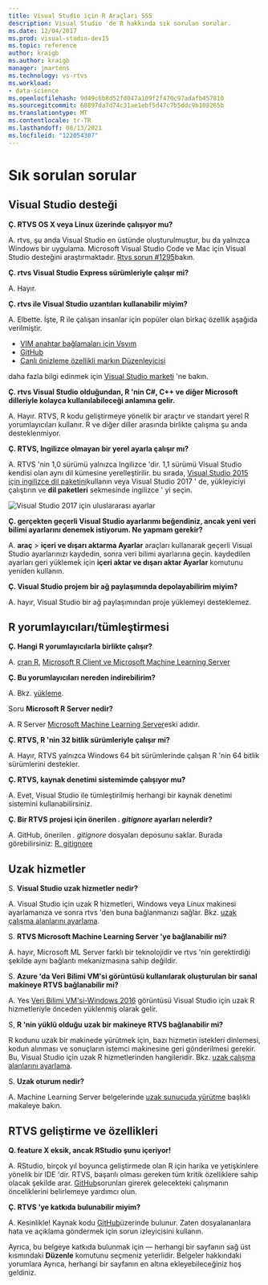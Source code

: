 ```yaml
---
title: Visual Studio için R Araçları SSS
description: Visual Studio 'de R hakkında sık sorulan sorular.
ms.date: 12/04/2017
ms.prod: visual-studio-dev15
ms.topic: reference
author: kraigb
ms.author: kraigb
manager: jmartens
ms.technology: vs-rtvs
ms.workload:
- data-science
ms.openlocfilehash: 9d49c6b8d52fd047a109f2f470c97adafb457810
ms.sourcegitcommit: 68897da7d74c31ae1ebf5d47c7b5ddc9b108265b
ms.translationtype: MT
ms.contentlocale: tr-TR
ms.lasthandoff: 08/13/2021
ms.locfileid: "122054307"
---
```

# <a name="frequently-asked-questions"></a>Sık sorulan sorular

## <a name="visual-studio-support"></a>Visual Studio desteği

**Ç. RTVS OS X veya Linux üzerinde çalışıyor mu?**

A. rtvs, şu anda Visual Studio en üstünde oluşturulmuştur, bu da yalnızca Windows bir uygulama. Microsoft Visual Studio Code ve Mac için Visual Studio desteğini araştırmaktadır. [Rtvs sorun #1295](https://github.com/Microsoft/RTVS/issues/1295)bakın.

**Ç. rtvs Visual Studio Express sürümleriyle çalışır mi?**

A. Hayır.

**Ç. rtvs ile Visual Studio uzantıları kullanabilir miyim?**

A. Elbette. İşte, R ile çalışan insanlar için popüler olan birkaç özellik aşağıda verilmiştir.

- [VIM anahtar bağlamaları için Vsvım](https://marketplace.visualstudio.com/items?itemName=JaredParMSFT.VsVim)
- [GitHub](https://marketplace.visualstudio.com/items?itemName=GitHub.GitHubExtensionforVisualStudio)
- [Canlı önizleme özellikli markın Düzenleyicisi](https://marketplace.visualstudio.com/items?itemName=MadsKristensen.MarkdownEditor)

daha fazla bilgi edinmek için [Visual Studio marketi](https://marketplace.visualstudio.com/) 'ne bakın.

**Ç. rtvs Visual Studio olduğundan, R 'nin C#, C++ ve diğer Microsoft dilleriyle kolayca kullanılabileceği anlamına gelir.**

A. Hayır. RTVS, R kodu geliştirmeye yönelik bir araçtır ve standart yerel R yorumlayıcıları kullanır. R ve diğer diller arasında birlikte çalışma şu anda desteklenmiyor.

**Ç. RTVS, Ingilizce olmayan bir yerel ayarla çalışır mı?**

A. RTVS 'nin 1,0 sürümü yalnızca Ingilizce 'dir. 1,1 sürümü Visual Studio kendisi olan aynı dil kümesine yerelleştirilir. bu sırada, [Visual Studio 2015 için ingilizce dil paketini](https://www.microsoft.com/download/details.aspx?id=48157)kullanın veya Visual Studio 2017 ' de, yükleyiciyi çalıştırın ve **dil paketleri** sekmesinde ingilizce ' yi seçin.

![Visual Studio 2017 için uluslararası ayarlar](media/FAQ-international-settings.png)

**Ç. gerçekten geçerli Visual Studio ayarlarımı beğendiniz, ancak yeni veri bilimi ayarlarını denemek istiyorum. Ne yapmam gerekir?**

A. **araç**  >  **içeri ve dışarı aktarma Ayarlar** araçları kullanarak geçerli Visual Studio ayarlarınızı kaydedin, sonra veri bilimi ayarlarına geçin. kaydedilen ayarları geri yüklemek için **içeri aktar ve dışarı aktar Ayarlar** komutunu yeniden kullanın.

**Ç. Visual Studio projem bir ağ paylaşımında depolayabilirim miyim?**

A. hayır, Visual Studio bir ağ paylaşımından proje yüklemeyi desteklemez.

## <a name="r-interpretersintegration"></a>R yorumlayıcıları/tümleştirmesi

**Ç. Hangi R yorumlayıcılarla birlikte çalışır?**

A. [cran R](https://cran.r-project.org/), [Microsoft R Client ve Microsoft Machine Learning Server](/machine-learning-server/)

**Ç. Bu yorumlayıcıları nereden indirebilirim?**

A. Bkz. [yükleme](installing-r-tools-for-visual-studio.md).

Soru **Microsoft R Server nedir?**

A. R Server [Microsoft Machine Learning Server](/machine-learning-server/what-is-machine-learning-server)eski adıdır.

**Ç. RTVS, R 'nin 32 bitlik sürümleriyle çalışır mi?**

A. Hayır, RTVS yalnızca Windows 64 bit sürümlerinde çalışan R 'nin 64 bitlik sürümlerini destekler.

**Ç. RTVS, kaynak denetimi sistemimde çalışıyor mu?**

A. Evet, Visual Studio ile tümleştirilmiş herhangi bir kaynak denetimi sistemini kullanabilirsiniz.

**Ç. Bir RTVS projesi için önerilen *. gitignore* ayarları nelerdir?**

A. GitHub, önerilen *. gitignore* dosyaları deposunu saklar. Burada görebilirsiniz: [R. gitignore](https://github.com/github/gitignore/blob/master/R.gitignore)

## <a name="remote-services"></a>Uzak hizmetler

S. **Visual Studio uzak hizmetler nedir?**

A. Visual Studio için uzak R hizmetleri, Windows veya Linux makinesi ayarlamanıza ve sonra rtvs 'den buna bağlanmanızı sağlar. Bkz. [uzak çalışma alanlarını ayarlama](setting-up-remote-r-workspaces.md).

S. **RTVS Microsoft Machine Learning Server 'ye bağlanabilir mi?**

A. hayır, Microsoft ML Server farklı bir teknolojidir ve rtvs 'nin gerektirdiği şekilde aynı bağlantı mekanizmasına sahip değildir.

S. **Azure 'da Veri Bilimi VM'si görüntüsü kullanılarak oluşturulan bir sanal makineye RTVS bağlanabilir mi?**

A. Yes [Veri Bilimi VM'si-Windows 2016](https://azure.microsoft.com/services/virtual-machines/data-science-virtual-machines/) görüntüsü Visual Studio için uzak R hizmetleriyle önceden yüklenmiş olarak gelir.

S, **R 'nin yüklü olduğu uzak bir makineye RTVS bağlanabilir mi?**

R kodunu uzak bir makinede yürütmek için, bazı hizmetin istekleri dinlemesi, kodun alınması ve sonuçların istemci makinesine geri gönderilmesi gerekir. Bu, Visual Studio için uzak R hizmetlerinden hangileridir. Bkz. [uzak çalışma alanlarını ayarlama](setting-up-remote-r-workspaces.md).

S. **Uzak oturum nedir?**

A. Machine Learning Server belgelerinde [uzak sunucuda yürütme](/machine-learning-server/r/how-to-execute-code-remotely) başlıklı makaleye bakın.

## <a name="rtvs-development-and-features"></a>RTVS geliştirme ve özellikleri

**Q. feature X eksik, ancak RStudio şunu içeriyor!**

A. RStudio, birçok yıl boyunca geliştirmede olan R için harika ve yetişkinlere yönelik bir IDE 'dir. RTVS, başarılı olması gereken tüm kritik özelliklere sahip olacak şekilde arar. [GitHub](https://github.com/Microsoft/RTVS/issues/)sorunları girerek gelecekteki çalışmanın önceliklerini belirlemeye yardımcı olun.

**Ç. RTVS 'ye katkıda bulunabilir miyim?**

A. Kesinlikle! Kaynak kodu [GitHub](https://github.com/microsoft/RTVS)üzerinde bulunur. Zaten dosyalananlara hata ve açıklama göndermek için sorun izleyicisini kullanın.

Ayrıca, bu belgeye katkıda bulunmak için &mdash; herhangi bir sayfanın sağ üst kısmındaki **Düzenle** komutunu seçmeniz yeterlidir. Belgeler hakkındaki yorumlara Ayrıca, herhangi bir sayfanın en altına ekleyebileceğiniz hoş geldiniz.
